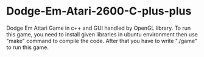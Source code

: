 # Dodge-Em-Atari-2600-C-plus-plus
Dodge Em Attari Game in c++ and GUI handled by OpenGL library.
To run this game, you need to install given libraries in ubuntu environment then use "make" command to compile the code. After that you have to write "./game" to run this game.
